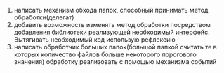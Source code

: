 1) написать механизм обхода папок, способный принимать метод обработки(делегат)
2) добавить возможность изменять метод обработки посредством добавления библиотеки реализующей необходимый интерфейс.
Вытягивать необходимый код использую рефлексию
3) написать обработчик больших папок(большой папкой считать те в которых количество файлов больше некоторого порогового значения)
обработку реализовать с помощью механизма событий